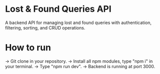 # Lost & Found Queries API  

A backend API for managing lost and found queries with authentication, filtering, sorting, and CRUD operations.  

# How to run 
-> Git clone in your repository.
-> Install all npm modules, type "npm i" in your terminal.
-> Type "npm run dev".
-> Backend is running at port 3000.